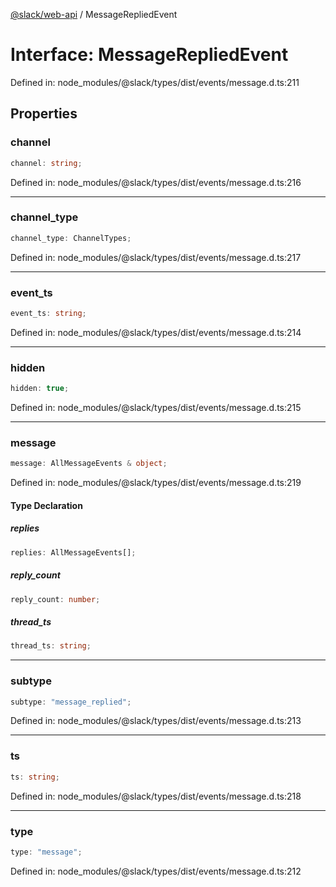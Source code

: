 [@slack/web-api](../index.md) / MessageRepliedEvent

# Interface: MessageRepliedEvent

Defined in: node\_modules/@slack/types/dist/events/message.d.ts:211

## Properties

### channel

```ts
channel: string;
```

Defined in: node\_modules/@slack/types/dist/events/message.d.ts:216

***

### channel\_type

```ts
channel_type: ChannelTypes;
```

Defined in: node\_modules/@slack/types/dist/events/message.d.ts:217

***

### event\_ts

```ts
event_ts: string;
```

Defined in: node\_modules/@slack/types/dist/events/message.d.ts:214

***

### hidden

```ts
hidden: true;
```

Defined in: node\_modules/@slack/types/dist/events/message.d.ts:215

***

### message

```ts
message: AllMessageEvents & object;
```

Defined in: node\_modules/@slack/types/dist/events/message.d.ts:219

#### Type Declaration

##### replies

```ts
replies: AllMessageEvents[];
```

##### reply\_count

```ts
reply_count: number;
```

##### thread\_ts

```ts
thread_ts: string;
```

***

### subtype

```ts
subtype: "message_replied";
```

Defined in: node\_modules/@slack/types/dist/events/message.d.ts:213

***

### ts

```ts
ts: string;
```

Defined in: node\_modules/@slack/types/dist/events/message.d.ts:218

***

### type

```ts
type: "message";
```

Defined in: node\_modules/@slack/types/dist/events/message.d.ts:212
